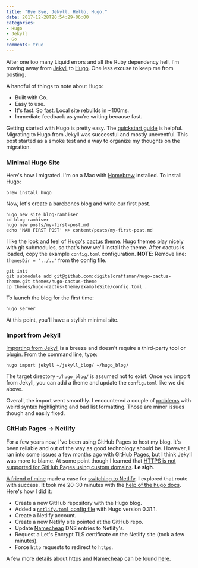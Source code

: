 ```yaml
---
title: "Bye Bye, Jekyll. Hello, Hugo."
date: 2017-12-28T20:54:29-06:00
categories:
- Hugo
- Jekyll
- Go
comments: true
---
```


After one too many Liquid errors and all the Ruby dependency hell, I'm moving away from [Jekyll](https://jekyllrb.com/) to [Hugo](https://gohugo.io/). One less excuse to keep me from posting.

A handful of things to note about Hugo:

* Built with Go.
* Easy to use.
* It's fast. So fast. Local site rebuilds in ~100ms.
* Immediate feedback as you're writing because fast.

Getting started with Hugo is pretty easy. The [quickstart guide](https://gohugo.io/getting-started/quick-start/) is helpful.
Migrating to Hugo from Jekyll was successful and mostly uneventful.
This post started as a smoke test and a way to organize my thoughts on the migration.

### Minimal Hugo Site

Here's how I migrated. I'm on a Mac with [Homebrew](https://brew.sh/) installed. To install Hugo:

```
brew install hugo
```

Now, let's create a barebones blog and write our first post.

```
hugo new site blog-ramhiser
cd blog-ramhiser
hugo new posts/my-first-post.md
echo 'MAH FIRST POST' >> content/posts/my-first-post.md
```

I like the look and feel of [Hugo's cactus theme](https://themes.gohugo.io/cactus/).
Hugo themes play nicely with git submodules, so that's how we'll install the theme.
After cactus is loaded, copy the example `config.toml` configuration.
**NOTE**: Remove line: `themesDir = "../.."` from the config file.

```
git init
git submodule add git@github.com:digitalcraftsman/hugo-cactus-theme.git themes/hugo-cactus-theme
cp themes/hugo-cactus-theme/exampleSite/config.toml .
```

To launch the blog for the first time:

```
hugo server  
```

At this point, you'll have a stylish minimal site.

### Import from Jekyll

[Importing from Jekyll](https://gohugo.io/commands/hugo_import/) is a breeze and doesn't require a third-party tool or plugin.
From the command line, type:

```
hugo import jekyll ~/jekyll_blog/ ~/hugo_blog/
```

The target directory `~/hugo_blog/` is assumed not to exist. Once you import from Jekyll,
you can add a theme and update the `config.toml` like we did above.

Overall, the import went smoothly. I encountered a couple of [problems](https://github.com/ramhiser/blog-ramhiser/issues/1)
with weird syntax highlighting and bad list formatting. Those are minor issues though and easily fixed.

### GitHub Pages -> Netlify

For a few years now, I've been using GitHub Pages to host my blog. It's been
reliable and out of the way as good technology should be. However, I ran into some issues
a few months ago with GitHub Pages, but I think Jekyll was more to blame. At some
point though I learned that [HTTPS is not supported for GitHub Pages using custom domains](https://help.github.com/articles/securing-your-github-pages-site-with-https/). **Le sigh**.

[A friend of mine](https://yihui.name/en/) made a case for [switching to Netlify](https://yihui.name/en/2017/06/netlify-instead-of-github-pages/).
I explored that route with success. It took me 20-30 minutes with the [help of the hugo docs](https://gohugo.io/hosting-and-deployment/hosting-on-netlify/). Here's how I did it:

* Create a new GitHub repository with the Hugo blog.
* Added a [`netlify.toml` config file](https://www.netlify.com/blog/2017/04/11/netlify-plus-hugo-0.20-and-beyond/) with Hugo version 0.31.1.
* Create a Netlify account.
* Create a new Netlify site pointed at the GitHub repo.
* Update [Namecheap](https://www.namecheap.com/) DNS entries to Netlify's.
* Request a Let's Encrypt TLS certificate on the Netlify site (took a few minutes).
* Force `http` requests to redirect to `https`.

A few more details about https and Namecheap can be found [here](https://jameshfisher.com/2017/08/08/hosting-on-netlify.html).

